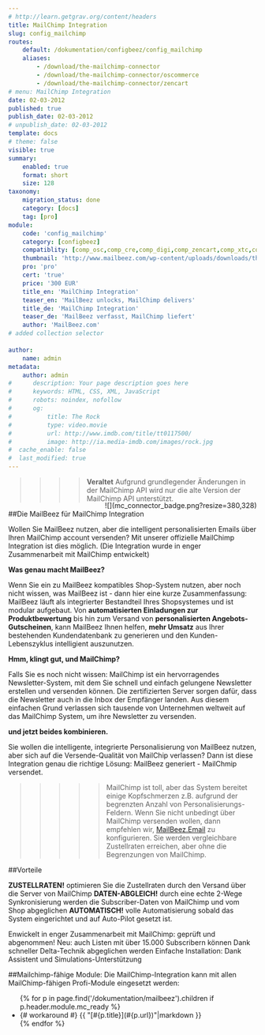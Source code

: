 ```yaml
---
# http://learn.getgrav.org/content/headers
title: MailChimp Integration
slug: config_mailchimp
routes:
    default: /dokumentation/configbeez/config_mailchimp
    aliases:
        - /download/the-mailchimp-connector
        - /download/the-mailchimp-connector/oscommerce
        - /download/the-mailchimp-connector/zencart
# menu: MailChimp Integration
date: 02-03-2012
published: true
publish_date: 02-03-2012
# unpublish_date: 02-03-2012
template: docs
# theme: false
visible: true
summary:
    enabled: true
    format: short
    size: 128
taxonomy:
    migration_status: done
    category: [docs]
    tag: [pro]
module:
    code: 'config_mailchimp'
    category: [configbeez]
    compatiblity: [comp_osc,comp_cre,comp_digi,comp_zencart,comp_xtc,comp_xtcm2,comp_gambio]
    thumbnail: 'http://www.mailbeez.com/wp-content/uploads/downloads/thumbnails/2012/11/icon_64.png'
    pro: 'pro'
    cert: 'true'
    price: '300 EUR'
    title_en: 'MailChimp Integration'
    teaser_en: 'MailBeez unlocks, MailChimp delivers'
    title_de: 'MailChimp Integration'
    teaser_de: 'MailBeez verfasst, MailChimp liefert'
    author: 'MailBeez.com'
# added collection selector

author:
    name: admin
metadata:
    author: admin
#      description: Your page description goes here
#      keywords: HTML, CSS, XML, JavaScript
#      robots: noindex, nofollow
#      og:
#          title: The Rock
#          type: video.movie
#          url: http://www.imdb.com/title/tt0117500/
#          image: http://ia.media-imdb.com/images/rock.jpg
#  cache_enable: false
#  last_modified: true
---
```


>>>> **Veraltet**
>>>> Aufgrund grundlegender Änderungen in der MailChimp API wird nur die alte Version der MailChimp API unterstützt.

##Die MailBeez für MailChimp Integration
<div style="float:right;margin-top: -48px !important" markdown="1">
![](mc_connector_badge.png?resize=380,328)
</div>

Wollen Sie MailBeez nutzen, aber die intelligent personalisierten Emails über Ihren MailChimp account versenden?
 Mit unserer offizielle MailChimp Integration ist dies möglich. (Die Integration wurde in enger Zusammenarbeit mit MailChimp entwickelt)


**Was genau macht MailBeez?**

Wenn Sie ein zu MailBeez kompatibles Shop-System nutzen, aber noch nicht wissen, was MailBeez ist - dann hier eine kurze Zusammenfassung: MailBeez läuft als integrierter Bestandteil Ihres Shopsystemes und ist modular aufgebaut. Von **automatisierten Einladungen zur Produktbewertung** bis hin zum Versand von **personalisierten Angebots-Gutscheinen**, kann MailBeez Ihnen helfen, **mehr Umsatz** aus Ihrer bestehenden Kundendatenbank zu generieren und den Kunden-Lebenszyklus intelligient auszunutzen.

**Hmm, klingt gut, und MailChimp?**

Falls Sie es noch nicht wissen: MailChimp ist ein hervorragendes Newsletter-System, mit dem Sie schnell und einfach gelungene Newsletter erstellen und versenden können. Die zertifizierten Server sorgen dafür, dass die Newsletter auch in die Inbox der Empfänger landen.
 Aus diesem einfachen Grund verlassen sich tausende von Unternehmen weltweit auf das MailChimp System, um ihre Newsletter zu versenden.


**und jetzt beides kombinieren.**

Sie wollen die intelligente, integrierte Personalisierung von MailBeez nutzen, aber sich auf die Versende-Qualität von MailChip verlassen? Dann ist diese Integration genau die richtige Lösung: MailBeez generiert - MailChmip versendet.

>>>>>MailChimp ist toll, aber das System bereitet einige Kopfschmerzen z.B. aufgrund der begrenzten Anzahl von Personalisierungs-Feldern.
 Wenn Sie nicht unbedingt über MailChimp versenden wollen, dann empfehlen wir, [MailBeez.Email](/dokumentation/configbeez/config_email_engine) zu konfigurieren. Sie werden vergleichbare Zustellraten erreichen, aber ohne die Begrenzungen von MailChimp.

##Vorteile

**ZUSTELLRATEN!** optimieren Sie die Zustellraten durch den Versand über die Server von MailChimp
 **DATEN-ABGLEICH!** durch eine echte 2-Wege Synkronisierung werden die Subscriber-Daten von MailChimp und vom Shop abgeglichen
 **AUTOMATISCH!** volle Automatisierung sobald das System eingerichtet und auf Auto-Pilot gesetzt ist.

Enwickelt in enger Zusammenarbeit mit MailChimp: geprüft und abgenommen!
 Neu: auch Listen mit über 15.000 Subscribern können Dank schneller Delta-Technik abgeglichen werden
 Einfache Installation: Dank Assistent und Simulations-Unterstützung




##Mailchimp-fähige Module:
Die MailChimp-Integration kann mit allen MailChimp-fähigen Profi-Module eingesetzt werden:
<ul class="mc_read_list">
    {% for p in page.find('/dokumentation/mailbeez').children  if p.header.module.mc_ready %}
    <li>
    {# workaround #}
    {{ "[#{p.title}](#{p.url})"|markdown }}
    </li>
    {% endfor %}
</ul>
